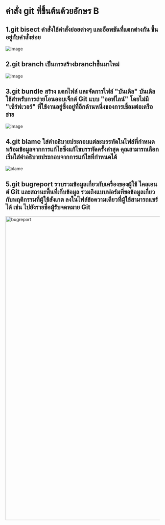 # คำสั่ง git ที่ขึ้นต้นด้วยอักษร B

## 1.git bisect คำสั่งใช้คำสั่งย่อยต่างๆ และอ็อพชันที่แตกต่างกัน ขึ้นอยู่กับคำสั่งย่อย
![image](https://github.com/VisawaPRO/Git_A-Z_Mission_65030229/assets/144195555/91c33f19-568f-405e-be60-3651111a4947)

## 2.git branch เป็นการสร้างbranchขึ้นมาใหม่
![image](https://github.com/VisawaPRO/Git_A-Z_Mission_65030229/assets/144195555/59452ec2-4790-49bf-97b7-57040f652af0)

## 3.git bundle สร้าง แตกไฟล์ และจัดการไฟล์ "บันเดิล" บันเดิลใช้สำหรับการถ่ายโอนออบเจ็กต์ Git แบบ "ออฟไลน์" โดยไม่มี "เซิร์ฟเวอร์" ที่ใช้งานอยู่ซึ่งอยู่ที่อีกด้านหนึ่งของการเชื่อมต่อเครือข่าย
![image](https://github.com/VisawaPRO/Git_A-Z_Mission_65030229/assets/144195555/308ee3f3-1df6-45cb-9ccd-e9ff39cdb2eb)

## 4.git blame ใส่คำอธิบายประกอบแต่ละบรรทัดในไฟล์ที่กำหนดพร้อมข้อมูลจากการแก้ไขซึ่งแก้ไขบรรทัดครั้งล่าสุด คุณสามารถเลือกเริ่มใส่คำอธิบายประกอบจากการแก้ไขที่กำหนดได้
![blame](https://github.com/VisawaPRO/Git_A-Z_Mission_65030229/assets/144195555/8a2e29aa-a2db-47cd-98fa-28e5d3ef713f)

## 5.git bugreport รวบรวมข้อมูลเกี่ยวกับเครื่องของผู้ใช้ ไคลเอนต์ Git และสถานะพื้นที่เก็บข้อมูล รวมถึงแบบฟอร์มที่ขอข้อมูลเกี่ยวกับพฤติกรรมที่ผู้ใช้สังเกต ลงในไฟล์ข้อความเดียวที่ผู้ใช้สามารถแชร์ได้ เช่น ไปยังรายชื่อผู้รับจดหมาย Git
<img width="992" alt="bugreport" src="https://github.com/VisawaPRO/Git_A-Z_Mission_65030229/assets/144195555/12a2e590-2c4b-430d-bde3-0efe5a872fc7">
